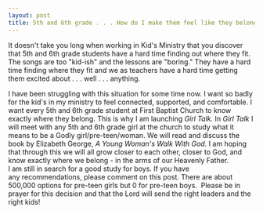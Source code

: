 ```yaml
---
layout: post
title: 5th and 6th grade . . . How do I make them feel like they belong?
---
```


It doesn't take you long when working in Kid's Ministry that you discover that 5th and 6th grade students have a hard time finding out where they fit. The songs are too "kid-ish" and the lessons are "boring." They have a hard time finding where they fit and we as teachers have a hard time getting them excited about . . . well . . . anything.
<div></div>
<div>I have been struggling with this situation for some time now. I want so badly for the kid's in my ministry to feel connected, supported, and comfortable. I want every 5th and 6th grade student at First Baptist Church to know exactly where they belong. This is why I am launching <em>Girl Talk. </em>In <em>Girl Talk </em>I will meet with any 5th and 6th grade girl at the church to study what it means to be a Godly girl/pre-teen/woman. We will read and discuss the book by Elizabeth George, <em>A Young Woman's Walk With God. </em>I am hoping that through this we will all grow closer to each other, closer to God, and know exactly where we belong - in the arms of our Heavenly Father.</div>
<div></div>
<div>I am still in search for a good study for boys. If you have any recommendations, please comment on this post. There are about 500,000 options for pre-teen girls but 0 for pre-teen boys.  Please be in prayer for this decision and that the Lord will send the right leaders and the right kids!</div>